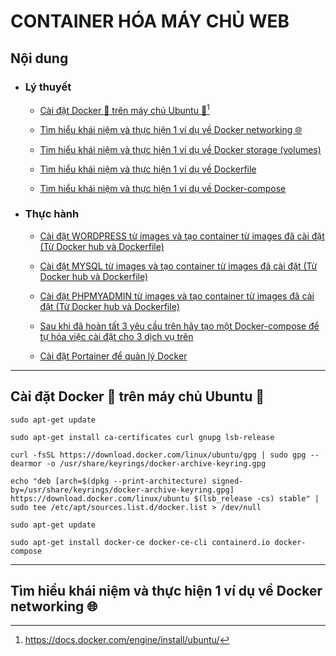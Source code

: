 # CONTAINER HÓA MÁY CHỦ WEB

## Nội dung

- ### Lý thuyết

  - [Cài đặt Docker :whale: trên máy chủ Ubuntu :penguin:](#install-docker-ubuntu)[^1]

  - [Tìm hiểu khái niệm và thực hiện 1 ví dụ về Docker networking :globe_with_meridians:](#docker-netwoking)

  - [Tìm hiểu khái niệm và thực hiện 1 ví dụ về Docker storage (volumes)](#docker-volume)

  - [Tìm hiểu khái niệm và thực hiện 1 ví dụ về Dockerfile](#Dockerfile)

  - [Tìm hiểu khái niệm và thực hiện 1 ví dụ về Docker-compose](#docker-compose)

- ### Thực hành 

  - [Cài đặt WORDPRESS từ images và tạo container từ images đã cài đặt (Từ Docker hub và Dockerfile)](#wordpress)

  - [Cài đặt MYSQL từ images và tạo container từ images đã cài đặt (Từ Docker hub và Dockerfile)](#mysql)

  - [Cài đặt PHPMYADMIN từ images và tạo container từ images đã cài đặt (Từ Docker hub và Dockerfile)](#phpmyadmin)

  - [Sau khi đã hoàn tất 3 yêu cầu trên hãy tạo một Docker-compose để tự hóa việc cài đặt cho 3 dịch vụ trên](#usage-docker-compose)

  - [Cài đặt Portainer để quản lý Docker](#portainer)

*** 

## Cài đặt Docker :whale: trên máy chủ Ubuntu :penguin: <a id="install-docker-ubuntu"></a>

    sudo apt-get update
>
    sudo apt-get install ca-certificates curl gnupg lsb-release
>
    curl -fsSL https://download.docker.com/linux/ubuntu/gpg | sudo gpg --dearmor -o /usr/share/keyrings/docker-archive-keyring.gpg
>
    echo "deb [arch=$(dpkg --print-architecture) signed-by=/usr/share/keyrings/docker-archive-keyring.gpg] https://download.docker.com/linux/ubuntu $(lsb_release -cs) stable" | sudo tee /etc/apt/sources.list.d/docker.list > /dev/null
>
    sudo apt-get update
>
    sudo apt-get install docker-ce docker-ce-cli containerd.io docker-compose

*** 

## Tìm hiểu khái niệm và thực hiện 1 ví dụ về Docker networking :globe_with_meridians: <a id="docker-netwoking"></a>

[^1]: https://docs.docker.com/engine/install/ubuntu/




